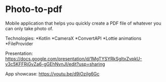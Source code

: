 # Photo-to-pdf
Mobile application that helps you quickly create a PDF file of whatever you can only take photo of.

Technologies:
*Kotlin
*CameraX
*ConvertAPI
*Lottie animations
*FileProvider

Presentation:
https://docs.google.com/presentation/d/1MgTYSYRkSgltxZvpkU-v3c5KFFRjGvZa6-gGEhNvnJI/edit?usp=sharing

App showcase:
https://youtu.be/d9iOzilg6Gc
